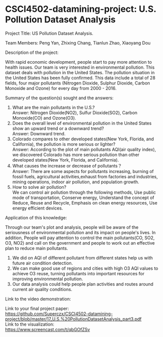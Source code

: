 # CSCI4502-datamining-project: U.S. Pollution Dataset Analysis
Project Title: US Pollution Dataset Analysis.</br>

Team Members: Peng Yan, Zhixing Chang, Tianlun Zhao, Xiaoyang Dou </br>

Description of the project:</br>

With rapid economic development, people start to pay more attention to health issues. Our team is very interested in environmental pollution. This dataset deals with pollution in the United States. The pollution situation in the United States has been fully confirmed. This data include a total of 28 fields, four major pollutants (Nitrogen Dioxide, Sulphur Dioxide, Carbon Monoxide and Ozone) for every day from 2000 - 2016. </br>

Summary of the question(s) sought and the answers:</br>

1. What are the main pollutants in the U.S.?</br>
Answer: Nitrogen Dioxide(NO2), Sulfur Dioxide(SO2), Carbon Monoxide(CO) and Ozone(O3).
2. Does the overall level of environmental pollution in the United States show an upward trend or a downward trend?</br>
Answer: Downward trend.
3. Colorado compares to other developed states(New York, Florida, and California), the pollution is more serious or lighter?</br>
Answer: According to the plot of main pollutants AQI(air quality index), we discovered Colorado has more serious pollution than other developed states(New York, Florida, and California).
4. What causes the increase or decrease of pollutants？</br>
Answer: There are some aspects for pollutants increasing, burning of fossil fuels, agricultural activities,exhaust from factories and industries, mining operations, indoor air pollution, and population growth.</br>
5. How to solve air pollution?</br>
We can control air pollution through the following methods, Use public mode of transportation, Conserve energy, Understand the concept of Reduce, Reuse and Recycle, Emphasis on clean energy resources, Use energy efficient devices. 


Application of this knowledge:</br>

Through our team's plot and analysis, people will be aware of the seriousness of environmental pollution and its impact on people's lives. In addition, People will pay attention to control the main pollutants(CO, SO2, O3, NO2) and call on the government and people to work out an effective plan to reduce main pollutants. </br>
1. We did on AQI of different pollutant from different states help us with future air condition detection.</br>
2. We can make good use of regions and cities with high O3 AQI values to achieve O3 reuse, turning pollutants into important resources for improving environmental pollution.</br>
3. Our data analysis could help people plan activities and routes around current air quality conditions.

Link to the video demonstration:</br>


Link to your final project paper:</br>
https://github.com/Superczx/CSCI4502-datamining-project/blob/master/17_U.S.%20PollutionDatasetAnalysis_part3.pdf
<br>Link to the visualization:</br>
https://www.screencast.com/t/qbGOfZSv
